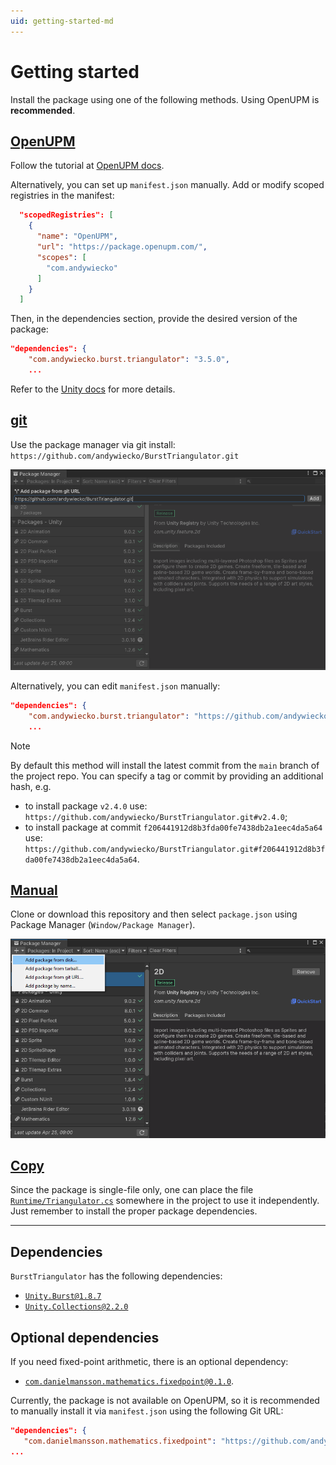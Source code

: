 ```yaml
---
uid: getting-started-md
---
```


# Getting started

Install the package using one of the following methods. Using OpenUPM is **recommended**.

## [**OpenUPM**](#tab/openupm)

Follow the tutorial at [OpenUPM docs](https://openupm.com/docs/getting-started.html).

Alternatively, you can set up `manifest.json` manually. Add or modify scoped registries in the manifest:

```json
  "scopedRegistries": [
    {
      "name": "OpenUPM",
      "url": "https://package.openupm.com/",
      "scopes": [
        "com.andywiecko"
      ]
    }
  ]
```

Then, in the dependencies section, provide the desired version of the package:

```json
"dependencies": {
    "com.andywiecko.burst.triangulator": "3.5.0",
    ...
```

Refer to the [Unity docs](https://docs.unity3d.com/2021.1/Documentation/Manual/upm-scoped.html) for more details.

## [git](#tab/git)

Use the package manager via git install: `https://github.com/andywiecko/BurstTriangulator.git`

![git-install](../images/getting-started-git-install.png)

Alternatively, you can edit `manifest.json` manually:

```json
"dependencies": {
    "com.andywiecko.burst.triangulator": "https://github.com/andywiecko/BurstTriangulator.git",
    ...
```

> [!NOTE]
> By default this method will install the latest commit from the `main` branch of the project repo.
> You can specify a tag or commit by providing an additional hash, e.g.
>
> - to install package `v2.4.0` use: `https://github.com/andywiecko/BurstTriangulator.git#v2.4.0`;
> - to install package at commit `f206441912d8b3fda00fe7438db2a1eec4da5a64` use: `https://github.com/andywiecko/BurstTriangulator.git#f206441912d8b3fda00fe7438db2a1eec4da5a64`.

## [Manual](#tab/manual)

Clone or download this repository and then select `package.json` using Package Manager (`Window/Package Manager`).

![manual-install](../images/getting-started-manual-install.png)

## [Copy](#tab/copy)

Since the package is single-file only, one can place the file [`Runtime/Triangulator.cs`][runtime] somewhere in the project to use it independently.
Just remember to install the proper package dependencies.

---

## Dependencies

`BurstTriangulator` has the following dependencies:

- [`Unity.Burst@1.8.7`][burst]
- [`Unity.Collections@2.2.0`][collections]

## Optional dependencies

If you need fixed-point arithmetic, there is an optional dependency:

- [`com.danielmansson.mathematics.fixedpoint@0.1.0`][fp-package].

Currently, the package is not available on OpenUPM, so it is recommended to manually install it via `manifest.json` using the following Git URL:

```json
"dependencies": {
   "com.danielmansson.mathematics.fixedpoint": "https://github.com/andywiecko/Unity.Mathematics.FixedPoint.git#d44836cab621f299d6d1bfa275daa437aafc739b",
...
```

[burst]: https://docs.unity3d.com/Packages/com.unity.burst@1.8
[collections]: https://docs.unity3d.com/Packages/com.unity.collections@2.2
[runtime]: https://github.com/andywiecko/BurstTriangulator/blob/main/Runtime/Triangulator.cs
[fp-package]: https://github.com/danielmansson/Unity.Mathematics.FixedPoint
